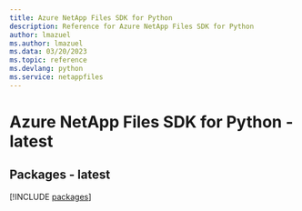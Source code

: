 ```yaml
---
title: Azure NetApp Files SDK for Python
description: Reference for Azure NetApp Files SDK for Python
author: lmazuel
ms.author: lmazuel
ms.data: 03/20/2023
ms.topic: reference
ms.devlang: python
ms.service: netappfiles
---
```

# Azure NetApp Files SDK for Python - latest
## Packages - latest
[!INCLUDE [packages](netapp-files-index.md)]